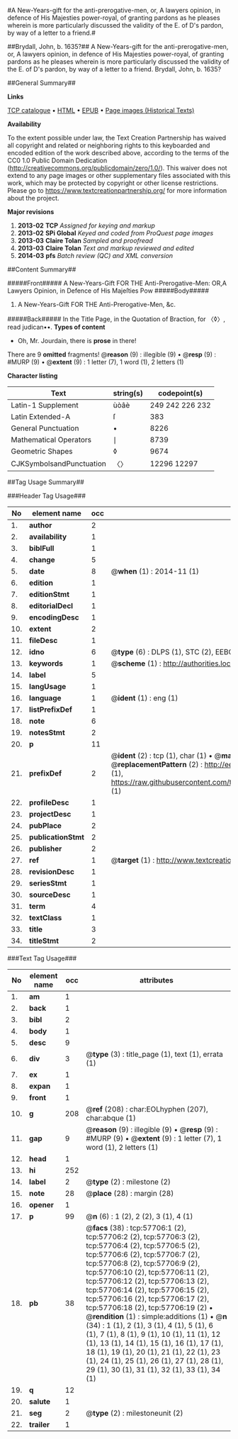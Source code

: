 #A New-Years-gift for the anti-prerogative-men, or, A lawyers opinion, in defence of His Majesties power-royal, of granting pardons as he pleases wherein is more particularly discussed the validity of the E. of D's pardon, by way of a letter to a friend.#

##Brydall, John, b. 1635?##
A New-Years-gift for the anti-prerogative-men, or, A lawyers opinion, in defence of His Majesties power-royal, of granting pardons as he pleases wherein is more particularly discussed the validity of the E. of D's pardon, by way of a letter to a friend.
Brydall, John, b. 1635?

##General Summary##

**Links**

[TCP catalogue](http://www.ota.ox.ac.uk/tcp/)  • 
[HTML](http://tei.it.ox.ac.uk/tcp/Texts-HTML/free/A29/A29950.html)  • 
[EPUB](http://tei.it.ox.ac.uk/tcp/Texts-EPUB/free/A29/A29950.epub) • 
[Page images (Historical Texts)](https://historicaltexts.jisc.ac.uk/eebo-12258765e)

**Availability**

To the extent possible under law, the Text Creation Partnership has waived all copyright and related or neighboring rights to this keyboarded and encoded edition of the work described above, according to the terms of the CC0 1.0 Public Domain Dedication (http://creativecommons.org/publicdomain/zero/1.0/). This waiver does not extend to any page images or other supplementary files associated with this work, which may be protected by copyright or other license restrictions. Please go to https://www.textcreationpartnership.org/ for more information about the project.

**Major revisions**

1. __2013-02__ __TCP__ *Assigned for keying and markup*
1. __2013-02__ __SPi Global__ *Keyed and coded from ProQuest page images*
1. __2013-03__ __Claire Tolan__ *Sampled and proofread*
1. __2013-03__ __Claire Tolan__ *Text and markup reviewed and edited*
1. __2014-03__ __pfs__ *Batch review (QC) and XML conversion*

##Content Summary##

#####Front#####
A New-Years-Gift FOR THE Anti-Prerogative-Men: OR,A Lawyers Opinion, in Defence of His Majeſties Pow
#####Body#####

1. A New-Years-Gift FOR THE Anti-Prerogative-Men, &c.

#####Back#####
In the Title Page, in the Quotation of Braction, for 〈◊〉, read judican••.
**Types of content**

  * Oh, Mr. Jourdain, there is **prose** in there!

There are 9 **omitted** fragments! 
 @__reason__ (9) : illegible (9)  •  @__resp__ (9) : #MURP (9)  •  @__extent__ (9) : 1 letter (7), 1 word (1), 2 letters (1)

**Character listing**


|Text|string(s)|codepoint(s)|
|---|---|---|
|Latin-1 Supplement|ùòâè|249 242 226 232|
|Latin Extended-A|ſ|383|
|General Punctuation|•|8226|
|Mathematical Operators|∣|8739|
|Geometric Shapes|◊|9674|
|CJKSymbolsandPunctuation|〈〉|12296 12297|

##Tag Usage Summary##

###Header Tag Usage###

|No|element name|occ|attributes|
|---|---|---|---|
|1.|__author__|2||
|2.|__availability__|1||
|3.|__biblFull__|1||
|4.|__change__|5||
|5.|__date__|8| @__when__ (1) : 2014-11 (1)|
|6.|__edition__|1||
|7.|__editionStmt__|1||
|8.|__editorialDecl__|1||
|9.|__encodingDesc__|1||
|10.|__extent__|2||
|11.|__fileDesc__|1||
|12.|__idno__|6| @__type__ (6) : DLPS (1), STC (2), EEBO-CITATION (1), OCLC (1), VID (1)|
|13.|__keywords__|1| @__scheme__ (1) : http://authorities.loc.gov/ (1)|
|14.|__label__|5||
|15.|__langUsage__|1||
|16.|__language__|1| @__ident__ (1) : eng (1)|
|17.|__listPrefixDef__|1||
|18.|__note__|6||
|19.|__notesStmt__|2||
|20.|__p__|11||
|21.|__prefixDef__|2| @__ident__ (2) : tcp (1), char (1)  •  @__matchPattern__ (2) : ([0-9\-]+):([0-9IVX]+) (1), (.+) (1)  •  @__replacementPattern__ (2) : http://eebo.chadwyck.com/downloadtiff?vid=$1&page=$2 (1), https://raw.githubusercontent.com/textcreationpartnership/Texts/master/tcpchars.xml#$1 (1)|
|22.|__profileDesc__|1||
|23.|__projectDesc__|1||
|24.|__pubPlace__|2||
|25.|__publicationStmt__|2||
|26.|__publisher__|2||
|27.|__ref__|1| @__target__ (1) : http://www.textcreationpartnership.org/docs/. (1)|
|28.|__revisionDesc__|1||
|29.|__seriesStmt__|1||
|30.|__sourceDesc__|1||
|31.|__term__|4||
|32.|__textClass__|1||
|33.|__title__|3||
|34.|__titleStmt__|2||


###Text Tag Usage###

|No|element name|occ|attributes|
|---|---|---|---|
|1.|__am__|1||
|2.|__back__|1||
|3.|__bibl__|2||
|4.|__body__|1||
|5.|__desc__|9||
|6.|__div__|3| @__type__ (3) : title_page (1), text (1), errata (1)|
|7.|__ex__|1||
|8.|__expan__|1||
|9.|__front__|1||
|10.|__g__|208| @__ref__ (208) : char:EOLhyphen (207), char:abque (1)|
|11.|__gap__|9| @__reason__ (9) : illegible (9)  •  @__resp__ (9) : #MURP (9)  •  @__extent__ (9) : 1 letter (7), 1 word (1), 2 letters (1)|
|12.|__head__|1||
|13.|__hi__|252||
|14.|__label__|2| @__type__ (2) : milestone (2)|
|15.|__note__|28| @__place__ (28) : margin (28)|
|16.|__opener__|1||
|17.|__p__|99| @__n__ (6) : 1 (2), 2 (2), 3 (1), 4 (1)|
|18.|__pb__|38| @__facs__ (38) : tcp:57706:1 (2), tcp:57706:2 (2), tcp:57706:3 (2), tcp:57706:4 (2), tcp:57706:5 (2), tcp:57706:6 (2), tcp:57706:7 (2), tcp:57706:8 (2), tcp:57706:9 (2), tcp:57706:10 (2), tcp:57706:11 (2), tcp:57706:12 (2), tcp:57706:13 (2), tcp:57706:14 (2), tcp:57706:15 (2), tcp:57706:16 (2), tcp:57706:17 (2), tcp:57706:18 (2), tcp:57706:19 (2)  •  @__rendition__ (1) : simple:additions (1)  •  @__n__ (34) : 1 (1), 2 (1), 3 (1), 4 (1), 5 (1), 6 (1), 7 (1), 8 (1), 9 (1), 10 (1), 11 (1), 12 (1), 13 (1), 14 (1), 15 (1), 16 (1), 17 (1), 18 (1), 19 (1), 20 (1), 21 (1), 22 (1), 23 (1), 24 (1), 25 (1), 26 (1), 27 (1), 28 (1), 29 (1), 30 (1), 31 (1), 32 (1), 33 (1), 34 (1)|
|19.|__q__|12||
|20.|__salute__|1||
|21.|__seg__|2| @__type__ (2) : milestoneunit (2)|
|22.|__trailer__|1||
